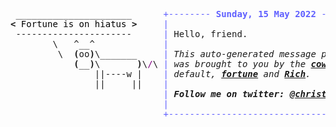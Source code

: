 <pre style="font-family:Menlo,'DejaVu Sans Mono',consolas,'Courier New',monospace"> ______________________      <span style="color: #5f5fff; text-decoration-color: #5f5fff">+-------- </span><span style="color: #5f5fff; text-decoration-color: #5f5fff; font-weight: bold">Sunday, 15 May 2022</span><span style="color: #5f5fff; text-decoration-color: #5f5fff"> ---------+</span> <a href="https://www.informatik.uni-leipzig.de/~akiki/">Christopher Akiki</a>                
<span style="font-weight: bold">&lt;</span><span style="color: #000000; text-decoration-color: #000000"> Fortune is on hiatus </span><span style="font-weight: bold">&gt;</span>     <span style="color: #5f5fff; text-decoration-color: #5f5fff">|</span>                                      <span style="color: #5f5fff; text-decoration-color: #5f5fff">|</span> ┣━━ Interests                    
 ----------------------      <span style="color: #5f5fff; text-decoration-color: #5f5fff">|</span> Hello, friend.                       <span style="color: #5f5fff; text-decoration-color: #5f5fff">|</span> ┃   ┣━━ My cat                   
        \   ^__^             <span style="color: #5f5fff; text-decoration-color: #5f5fff">|</span>                                      <span style="color: #5f5fff; text-decoration-color: #5f5fff">|</span> ┃   ┣━━ Representation Learning  
         \  <span style="font-weight: bold">(</span>oo<span style="font-weight: bold">)</span>\_______     <span style="color: #5f5fff; text-decoration-color: #5f5fff">|</span> <span style="font-style: italic">This auto-generated message panel </span>   <span style="color: #5f5fff; text-decoration-color: #5f5fff">|</span> ┃   ┣━━ Language Generation      
            <span style="font-weight: bold">(</span>__<span style="font-weight: bold">)</span>\       <span style="font-weight: bold">)</span>\<span style="color: #800080; text-decoration-color: #800080">/</span>\ <span style="color: #5f5fff; text-decoration-color: #5f5fff">|</span> <span style="font-style: italic">was brought to you by the </span><span style="font-weight: bold; font-style: italic"><a href="https://en.wikipedia.org/wiki/Cowsay">cowsay</a></span><span style="font-style: italic"> </span>    <span style="color: #5f5fff; text-decoration-color: #5f5fff">|</span> ┃   ┣━━ Text Mining              
                ||----w |    <span style="color: #5f5fff; text-decoration-color: #5f5fff">|</span> <span style="font-style: italic">default, </span><span style="font-weight: bold; font-style: italic"><a href="https://en.wikipedia.org/wiki/Fortune_(Unix)">fortune</a></span><span style="font-style: italic"> and </span><span style="font-weight: bold; font-style: italic"><a href="https://github.com/willmcgugan/rich">Rich</a></span><span style="font-style: italic">. </span>          <span style="color: #5f5fff; text-decoration-color: #5f5fff">|</span> ┃   ┣━━ Dataset Creation         
                ||     ||    <span style="color: #5f5fff; text-decoration-color: #5f5fff">|</span>                                      <span style="color: #5f5fff; text-decoration-color: #5f5fff">|</span> ┃   ┗━━ TODO                     
                             <span style="color: #5f5fff; text-decoration-color: #5f5fff">|</span> <span style="font-weight: bold; font-style: italic">Follow me on twitter: </span><span style="font-weight: bold; font-style: italic"><a href="https://twitter.com/christopher">@christopher</a></span>   <span style="color: #5f5fff; text-decoration-color: #5f5fff">|</span> ┣━━ Past Lives                   
                             <span style="color: #5f5fff; text-decoration-color: #5f5fff">|</span>                                      <span style="color: #5f5fff; text-decoration-color: #5f5fff">|</span> ┃   ┣━━ Sociocultural antropology
                             <span style="color: #5f5fff; text-decoration-color: #5f5fff">+--------------------------------------+</span> ┃   ┗━━ Network Engineering      
                                                                      ┣━━ Current Location             
                                                                      ┃   ┗━━ Leipzig, Germany         
                                                                      ┗━━ Previous Locations           
                                                                          ┣━━ Durham, England          
                                                                          ┗━━ Zouk Mikael, Lebanon     
</pre>
